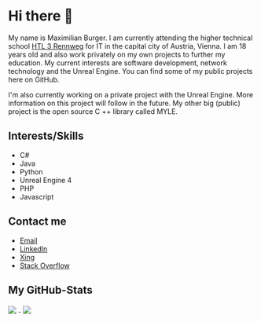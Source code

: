 # Hi there 👋
My name is Maximilian Burger. I am currently attending the higher technical school [HTL 3 Rennweg][1] for IT in the capital city of Austria, Vienna.
I am 18 years old and also work privately on my own projects to further my education. My current interests are software development, network technology and the Unreal Engine. You can find some of my public projects here on GitHub.

I'm also currently working on a private project with the Unreal Engine. More information on this project will follow in the future. My other big (public) project is the open source C ++ library called MYLE.

## Interests/Skills
- C#
- Java
- Python
- Unreal Engine 4
- PHP
- Javascript

## Contact me

- [Email][3]
- [LinkedIn][4]
- [Xing][5]
- [Stack Overflow][6]


## My GitHub-Stats

<a href="https://github.com/ProRedMax">
    <img style="padding-right: 5px;" align="center"
        src="https://github-readme-stats.vercel.app/api/top-langs/?username=ProRedMax&bg_color=1d1f21&title_color=fefefe&text_color=c8c9cb&langs_count=10&layout=compact">
    </img>
</a>

<a href="https://github.com/ProRedMax">
    <img style="padding-left: 5px;" align="center"
        src="https://github-readme-stats.vercel.app/api?username=ProRedMax&count_private=true&show_icons=true&title_color=fefefe&bg_color=1d1f21&text_color=c8c9cb&">
    </img>
</a>

[1]: https://www.htlrennweg.at/
[3]: mailto:mabug@outlook.de
[4]: https://www.linkedin.com/in/maximilian-burger-81a9581b3/
[5]: https://www.xing.com/profile/Maximilian_Burger18/cv
[6]: https://stackoverflow.com/users/11804603/proredmax

